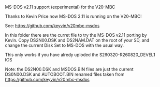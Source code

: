 MS-DOS v2.11 support (experimental) for the V20-MBC

Thanks to Kevin Price now MS-DOS 2.11 is running on the V20-MBC!

See: https://github.com/keyvin/v20mbc-msdos

In this folder there are the curret file to try the MS-DOS v2.11 porting by Kevin.
Copy DS2N00.DSK and DS2NAM.DAT on the root of your SD, and change the current Disk Set to MS-DOS with the usual way.

This only works if you have alredy uploded the S260320-R260820_DEVEL1 IOS

Note: the DS2N00.DSK and MSDOS.BIN files are just the current DS0N00.DSK and AUTOBOOT.BIN renamed files taken from https://github.com/keyvin/v20mbc-msdos
